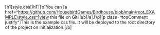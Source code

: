 [h1]style.css[/h1]
[p]You can [a href=^https://github.com/HousebirdGames/Birdhouse/blob/main/root_EXAMPLE\style.css^]view this file on GitHub[/a].[/p][p class=^topComment justify^]This is the example css file. It will be deployed to the root directory of the project on initialization.[/p]